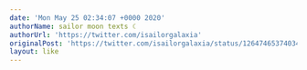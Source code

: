 ```yaml
---
date: 'Mon May 25 02:34:07 +0000 2020'
authorName: sailor moon texts ☾
authorUrl: 'https://twitter.com/isailorgalaxia'
originalPost: 'https://twitter.com/isailorgalaxia/status/1264746537403461637'
layout: like
---
```

